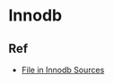 # Innodb

## Ref
- [File in Innodb Sources](https://dev.mysql.com/doc/internals/en/files-in-innodb-sources.html)


